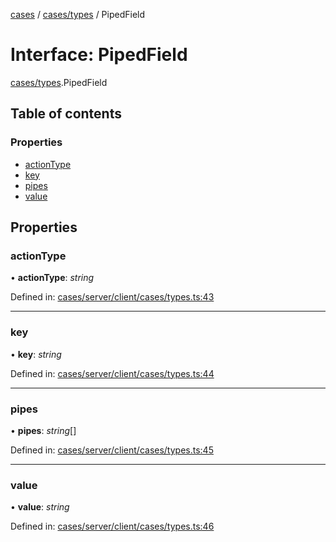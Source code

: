 [cases](../server_client_api.md) / [cases/types](../modules/cases_types.md) / PipedField

# Interface: PipedField

[cases/types](../modules/cases_types.md).PipedField

## Table of contents

### Properties

- [actionType](cases_types.pipedfield.md#actiontype)
- [key](cases_types.pipedfield.md#key)
- [pipes](cases_types.pipedfield.md#pipes)
- [value](cases_types.pipedfield.md#value)

## Properties

### actionType

• **actionType**: *string*

Defined in: [cases/server/client/cases/types.ts:43](https://github.com/jonathan-buttner/kibana/blob/7a61a8b912c/x-pack/plugins/cases/server/client/cases/types.ts#L43)

___

### key

• **key**: *string*

Defined in: [cases/server/client/cases/types.ts:44](https://github.com/jonathan-buttner/kibana/blob/7a61a8b912c/x-pack/plugins/cases/server/client/cases/types.ts#L44)

___

### pipes

• **pipes**: *string*[]

Defined in: [cases/server/client/cases/types.ts:45](https://github.com/jonathan-buttner/kibana/blob/7a61a8b912c/x-pack/plugins/cases/server/client/cases/types.ts#L45)

___

### value

• **value**: *string*

Defined in: [cases/server/client/cases/types.ts:46](https://github.com/jonathan-buttner/kibana/blob/7a61a8b912c/x-pack/plugins/cases/server/client/cases/types.ts#L46)
